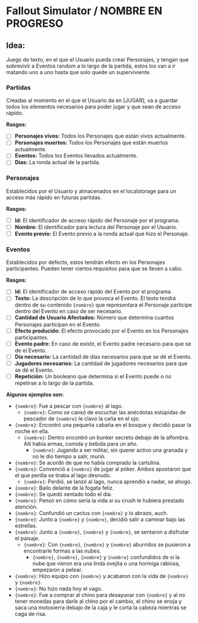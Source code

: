 # Fallout Simulator / NOMBRE EN PROGRESO

## Idea:
Juego de texto, en el que el Usuario pueda crear Personajes, y tengan que sobrevivir a Eventos random a lo largo de la partida, estos los van a ir matando uno a uno hasta que solo quede un superviviente.

### Partidas
Creadas al momento en el que el Usuario da en [JUGAR], va a guardar todos los elementos necesarios para poder jugar y que sean de acceso rápido.

**Rasgos:**
- [ ] **Personajes vivos:** Todos los Personajes que están vivos actualmente.
- [ ] **Personajes muertos:** Todos los Personajes que están muertos actualmente.
- [ ] **Eventos:** Todos los Eventos llevados actualmente.
- [ ] **Días:** La ronda actual de la partida.

### Personajes
Establecidos por el Usuario y almacenados en el localstorage para un acceso más rápido en futuras partidas.

**Rasgos:**
- [ ] **Id:** El identificador de acceso rápido del Personaje por el programa.
- [ ] **Nombre:** El identificador para lectura del Personaje por el Usuario.
- [ ] **Evento previo:** El Evento previo a la ronda actual que hizo el Personaje.

### Eventos
Establecidos por defecto, estos tendrán efecto en los Personajes participantes. Pueden tener ciertos requisitos para que se lleven a cabo.

**Rasgos:**
- [ ] **Id:** El identificador de acceso rápido del Evento por el programa.
- [ ] **Texto:** La descripción de lo que provoca el Evento. El texto tendrá dentro de su contenido ` {nombre} ` que representara el Personaje participe dentro del Evento en caso de ser necesario.
- [ ] **Cantidad de Usuario Afectados:** Número que determina cuantos Personajes participan en el Evento.
- [ ] **Efecto producido:** El efecto provocado por el Evento en los Personajes participantes.
- [ ] **Evento padre:** En caso de existir, el Evento padre necesario para que se de el Evento.
- [ ] **Día necesario:** La cantidad de días necesarios para que se dé el Evento.
- [ ] **Jugadores necesarios:** La cantidad de jugadores necesarios para que se dé el Evento.
- [ ] **Repetición:** Un booleano que determina si el Evento puede o no repetirse a lo largo de la partida.

**Algunos ejemplos son:**

* ` {nombre} `: Fue a pescar con ` {nombre} ` al lago.
  * ` {nombre} `: Como se cansó de escuchar las anécdotas estúpidas de pescador de ` {nombre} ` le clavo la caña en el ojo.
* ` {nombre} `: Encontró una pequeña cabaña en el bosque y decidió pasar la noche en ella.
  * ` {nombre} `: Dentro encontró un bunker secreto debajo de la alfombra. Allí había armas, comida y bebida para un año.
    * ` {nombre} `: Jugando a ser militar, sin querer activo una granada y no le dio tiempo a salir, murió.
* ` {nombre} `: Se acordó de que no había comprado la cartulina.
* ` {nombre} `: Convenció a ` {nombre} ` de jugar al póker. Ambos apostaron que el que perdía se tiraba al lago desnudo.
  * ` {nombre} `: Perdió, se lanzó al lago, nunca aprendió a nadar, se ahogó.
* ` {nombre} `: Bailo delante de la fogata feliz.
* ` {nombre} `: Se quedó sentado todo el día.
* ` {nombre} `: Pensó en cómo sería la vida si su crush le hubiera prestado atención.
* ` {nombre} `: Confundió un cactus con ` {nombre} ` y lo abrazo, auch.
* ` {nombre} `: Junto a ` {nombre} ` y ` {nombre} `, decidió salir a caminar bajo las estrellas.
* ` {nombre} `: Junto a ` {nombre} `, ` {nombre} ` y ` {nombre} `, se sentaron a disfrutar el paisaje.
  * ` {nombre} `: Con ` {nombre} `, ` {nombre} ` y ` {nombre} ` aburridos se pusieron a encontrarle formas a las nubes.
    * ` {nombre} `, ` {nombre} `, ` {nombre} ` y ` {nombre} ` confundidos de si la nube que vieron era una linda ovejita o una hormiga rabiosa, empezaron a pelear.
* ` {nombre} `: Hizo equipo con ` {nombre} ` y acabaron con la vida de ` {nombre} ` y ` {nombre} `.
* ` {nombre} `: No hizo nada hoy el vago.
* ` {nombre} `: Fue a comprar al chino para desayunar con ` {nombre} ` y al no tener monedas para darle al chino por el cambio, el chino se enoja y saca una motosierra debajo de la caja y le corta la cabeza mientras se caga de risa.
